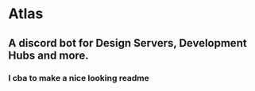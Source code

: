 # Atlas
## A discord bot for Design Servers, Development Hubs and more.

### I cba to make a nice looking readme
